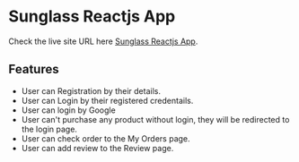 # Sunglass Reactjs App

Check the live site URL here [Sunglass Reactjs App](https://sunglass-reactjs.netlify.app/).

## Features

- User can Registration by their details.
- User can Login by their registered credentails.
- User can login by Google
- User can't purchase any product without login, they will be redirected to the login page.
- User can check order to the My Orders page.
- User can add review to the Review page.